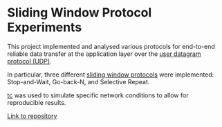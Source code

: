 # Sliding Window Protocol Experiments
This project implemented and analysed various protocols for end-to-end reliable data transfer at the application layer over the [user datagram protocol (UDP)](https://en.wikipedia.org/wiki/User_Datagram_Protocol).

In particular, three different [sliding window protocols](https://github.com/ericjanto/sliding-window-protocol#sliding-window-protocol-concept) were implemented: Stop-and-Wait, Go-back-N, and Selective Repeat.

[tc](https://man7.org/linux/man-pages/man8/tc.8.html) was used to simulate specific network conditions to allow for reproducible results.

[Link to repository](https://github.com/ericjanto/sliding-window-protocol)
